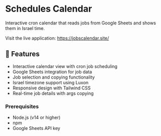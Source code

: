 # Schedules Calendar

Interactive cron calendar that reads jobs from Google Sheets and shows them in Israel time.

Visit the live application: https://jobscalendar.site/

## 🚀 Features

- Interactive calendar view with cron job scheduling
- Google Sheets integration for job data
- Job selection and copying functionality
- Israel timezone support using Luxon
- Responsive design with Tailwind CSS
- Real-time job details with args copying

### Prerequisites
- Node.js (v14 or higher)
- npm
- Google Sheets API key
